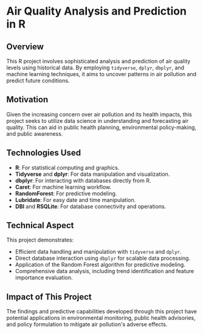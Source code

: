 # Air Quality Analysis and Prediction in R

## Overview
This R project involves sophisticated analysis and prediction of air quality levels using historical data. By employing `tidyverse`, `dplyr`, `dbplyr`, and machine learning techniques, it aims to uncover patterns in air pollution and predict future conditions.

## Motivation
Given the increasing concern over air pollution and its health impacts, this project seeks to utilize data science in understanding and forecasting air quality. This can aid in public health planning, environmental policy-making, and public awareness.

## Technologies Used
- **R**: For statistical computing and graphics.
- **Tidyverse** and **dplyr**: For data manipulation and visualization.
- **dbplyr**: For interacting with databases directly from R.
- **Caret**: For machine learning workflow.
- **RandomForest**: For predictive modeling.
- **Lubridate**: For easy date and time manipulation.
- **DBI** and **RSQLite**: For database connectivity and operations.

## Technical Aspect
This project demonstrates:
- Efficient data handling and manipulation with `tidyverse` and `dplyr`.
- Direct database interaction using `dbplyr` for scalable data processing.
- Application of the Random Forest algorithm for predictive modeling.
- Comprehensive data analysis, including trend identification and feature importance evaluation.

## Impact of This Project
The findings and predictive capabilities developed through this project have potential applications in environmental monitoring, public health advisories, and policy formulation to mitigate air pollution's adverse effects.

